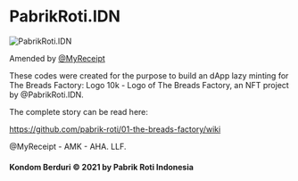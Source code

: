 # PabrikRoti.IDN

![PabrikRoti.IDN](https://camo.githubusercontent.com/c53be14c2ef4bcc3162821af8b7dfedfa7564cce7c602ff99e0f61bb6ffb2952/68747470733a2f2f6c68332e676f6f676c6575736572636f6e74656e742e636f6d2f42766a4b48686379656f544e655872565839674478765a43765a596f444d50535335356c74686b5a6457365775786e572d416a75784a6f75654d486e57577646526c742d69446642784e665170314f795f41355a6b4d5a474234636178456b5348476a4963773d7330)

Amended by [@MyReceipt](https://linktr.ee/myreceipt/)

These codes were created for the purpose to build an dApp lazy minting for The Breads Factory: Logo 10k - Logo of The Breads Factory, an NFT project by @PabrikRoti.IDN.

The complete story can be read here:

https://github.com/pabrik-roti/01-the-breads-factory/wiki

@MyReceipt - AMK - AHA. LLF.


#### Kondom Berduri © 2021 by Pabrik Roti Indonesia
